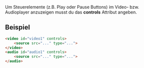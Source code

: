 Um Steuerelemente (z.B. Play oder Pause Buttons) im Video- bzw. Audioplayer anzuzeigen musst du das **controls** Attribut angeben.

## Beispiel
```html
<video id="video1" controls>
    <source src="..." type="...">
</video>
<audio id="audio1" controls>
    <source src="..." type="...">
</audio>
```